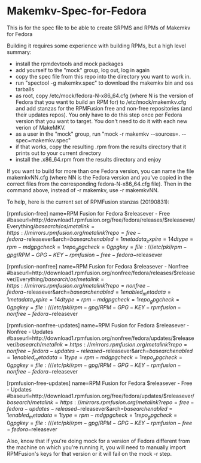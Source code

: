 # Makemkv-Spec-for-Fedora
This is for the spec file to be able to create SRPMS and RPMs of Makemkv for Fedora

Building it requires some experience with building RPMs, but a high level summary:

 - install the rpmdevtools and mock packages
 - add yourself to the "mock" group, log out, log in again
 - copy the spec file from this repo into the directory you want to work in.
 - run "spectool -g makemkv.spec" to download the makemkv bin and oss tarballs
 - as root, copy /etc/mock/fedora-N-x86_64.cfg (where N is the version of Fedora that you want to build an RPM for) to /etc/mock/makemkv.cfg and add stanzas for the RPMFusion free and non-free repositories (and their updates repos). You only have to do this step once per Fedora version that you want to target. You don't need to do it with each new verion of MakeMKV.
 - as a user in the "mock" group, run "mock -r makemkv --sources=. --spec=makemkv.spec"
  - if that works, copy the resulting .rpm from the results directory that it prints out to your current directory
  - install the .x86_64.rpm from the results directory and enjoy

If you want to build for more than one Fedora version, you can name the file makemkvNN.cfg (where NN is the Fedora version and you've copied in the correct files from the corresponding fedora-N-x86_64.cfg file). Then in the command above, instead of -r makemkv, use -r makemkvNN.
    
To help, here is the current set of RPMFusion stanzas (20190831):

[rpmfusion-free]
name=RPM Fusion for Fedora $releasever - Free
#baseurl=http://download1.rpmfusion.org/free/fedora/releases/$releasever/Everything/$basearch/os/
metalink=https://mirrors.rpmfusion.org/metalink?repo=free-fedora-$releasever&arch=$basearch
enabled=1
metadata_expire=14d
type=rpm-md
gpgcheck=1
repo_gpgcheck=0
gpgkey=file:///etc/pki/rpm-gpg/RPM-GPG-KEY-rpmfusion-free-fedora-$releasever

[rpmfusion-nonfree]
name=RPM Fusion for Fedora $releasever - Nonfree
#baseurl=http://download1.rpmfusion.org/nonfree/fedora/releases/$releasever/Everything/$basearch/os/
metalink=https://mirrors.rpmfusion.org/metalink?repo=nonfree-fedora-$releasever&arch=$basearch
enabled=1
enabled_metadata=1
metadata_expire=14d
type=rpm-md
gpgcheck=1
repo_gpgcheck=0
gpgkey=file:///etc/pki/rpm-gpg/RPM-GPG-KEY-rpmfusion-nonfree-fedora-$releasever

[rpmfusion-nonfree-updates]
name=RPM Fusion for Fedora $releasever - Nonfree - Updates
#baseurl=http://download1.rpmfusion.org/nonfree/fedora/updates/$releasever/$basearch/
metalink=https://mirrors.rpmfusion.org/metalink?repo=nonfree-fedora-updates-released-$releasever&arch=$basearch
enabled=1
enabled_metadata=1
type=rpm-md
gpgcheck=1
repo_gpgcheck=0
gpgkey=file:///etc/pki/rpm-gpg/RPM-GPG-KEY-rpmfusion-nonfree-fedora-$releasever


[rpmfusion-free-updates]
name=RPM Fusion for Fedora $releasever - Free - Updates
#baseurl=http://download1.rpmfusion.org/free/fedora/updates/$releasever/$basearch/
metalink=https://mirrors.rpmfusion.org/metalink?repo=free-fedora-updates-released-$releasever&arch=$basearch
enabled=1
enabled_metadata=1
type=rpm-md
gpgcheck=1
repo_gpgcheck=0
gpgkey=file:///etc/pki/rpm-gpg/RPM-GPG-KEY-rpmfusion-free-fedora-$releasever

Also, know that if you're doing mock for a version of Fedora different from the machine on which you're running it, you will need to manually import RPMFusion's keys for that version or it will fail on the mock -r step.
